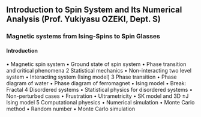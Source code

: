 ## Introduction to Spin System and Its Numerical Analysis (Prof. Yukiyasu OZEKI, Dept. S)

### Magnetic systems from Ising-Spins to Spin Glasses

#### Introduction
• Magnetic spin system
• Ground state of spin system
• Phase transition and critical phenomena
2 Statistical mechanics
• Non-interacting two level system
• Interacting system (Ising model)
3 Phase transition
• Phase diagram of water
• Phase diagram of ferromagnet • Ising model
• Break: Fractal
4 Disordered systems
• Statistical physics for disordered systems
• Non-perturbed cases
• Frustration
• Ultrametricity
• SK model and 3D ±J Ising model
5 Computational phyesics
• Numerical simulation
• Monte Carlo method
• Random number
• Monte Carlo simulation

